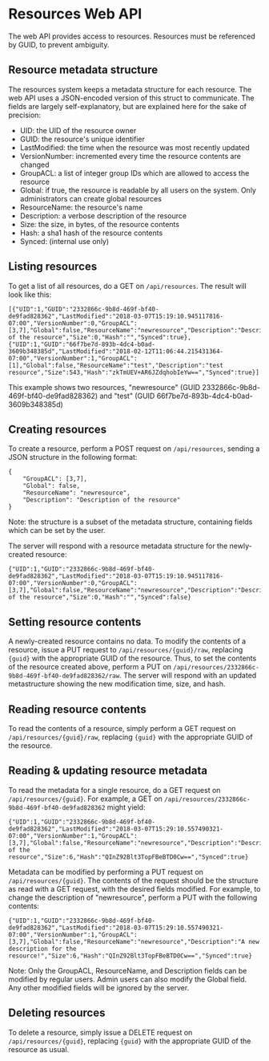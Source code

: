 # Resources Web API

The web API provides access to resources. Resources must be referenced by GUID, to prevent ambiguity.

## Resource metadata structure
The resources system keeps a metadata structure for each resource. The web API uses a JSON-encoded version of this struct to communicate. The fields are largely self-explanatory, but are explained here for the sake of precision:

* UID: the UID of the resource owner
* GUID: the resource's unique identifier
* LastModified: the time when the resource was most recently updated
* VersionNumber: incremented every time the resource contents are changed
* GroupACL: a list of integer group IDs which are allowed to access the resource
* Global: if true, the resource is readable by all users on the system. Only administrators can create global resources
* ResourceName: the resource's name
* Description: a verbose description of the resource
* Size: the size, in bytes, of the resource contents
* Hash: a sha1 hash of the resource contents
* Synced: (internal use only)

## Listing resources

To get a list of all resources, do a GET on `/api/resources`. The result will look like this:

```
[{"UID":1,"GUID":"2332866c-9b8d-469f-bf40-de9fad828362","LastModified":"2018-03-07T15:19:10.945117816-07:00","VersionNumber":0,"GroupACL":[3,7],"Global":false,"ResourceName":"newresource","Description":"Description of the resource","Size":0,"Hash":"","Synced":true},{"UID":1,"GUID":"66f7be7d-893b-4dc4-b0ad-3609b348385d","LastModified":"2018-02-12T11:06:44.215431364-07:00","VersionNumber":1,"GroupACL":[1],"Global":false,"ResourceName":"test","Description":"test resource","Size":543,"Hash":"zkTmUEV+AR6JZdqhobIeYw==","Synced":true}]
```

This example shows two resources, "newresource" (GUID 2332866c-9b8d-469f-bf40-de9fad828362) and "test" (GUID 66f7be7d-893b-4dc4-b0ad-3609b348385d)

## Creating resources

To create a resource, perform a POST request on `/api/resources`, sending a JSON structure in the following format:

```
{
	"GroupACL": [3,7],
	"Global": false,
	"ResourceName": "newresource",
	"Description": "Description of the resource"
}
```

Note: the structure is a subset of the metadata structure, containing fields which can be set by the user.

The server will respond with a resource metadata structure for the newly-created resource:

```
{"UID":1,"GUID":"2332866c-9b8d-469f-bf40-de9fad828362","LastModified":"2018-03-07T15:19:10.945117816-07:00","VersionNumber":0,"GroupACL":[3,7],"Global":false,"ResourceName":"newresource","Description":"Description of the resource","Size":0,"Hash":"","Synced":false}
```

## Setting resource contents

A newly-created resource contains no data. To modify the contents of a resource, issue a PUT request to `/api/resources/{guid}/raw`, replacing `{guid}` with the appropriate GUID of the resource. Thus, to set the contents of the resource created above, perform a PUT on `/api/resources/2332866c-9b8d-469f-bf40-de9fad828362/raw`. The server will respond with an updated metastructure showing the new modification time, size, and hash.

## Reading resource contents

To read the contents of a resource, simply perform a GET request on `/api/resources/{guid}/raw`, replacing `{guid}` with the appropriate GUID of the resource.

## Reading & updating resource metadata

To read the metadata for a single resource, do a GET request on `/api/resources/{guid}`. For example, a GET on `/api/resources/2332866c-9b8d-469f-bf40-de9fad828362` might yield:

```
{"UID":1,"GUID":"2332866c-9b8d-469f-bf40-de9fad828362","LastModified":"2018-03-07T15:29:10.557490321-07:00","VersionNumber":1,"GroupACL":[3,7],"Global":false,"ResourceName":"newresource","Description":"Description of the resource","Size":6,"Hash":"QInZ92Blt3TopFBeBTD0Cw==","Synced":true}
```

Metadata can be modified by performing a PUT request on `/api/resources/{guid}`. The contents of the request should be the structure as read with a GET request, with the desired fields modified. For example, to change the description of "newresource", perform a PUT with the following contents:

```
{"UID":1,"GUID":"2332866c-9b8d-469f-bf40-de9fad828362","LastModified":"2018-03-07T15:29:10.557490321-07:00","VersionNumber":1,"GroupACL":[3,7],"Global":false,"ResourceName":"newresource","Description":"A new description for the resource!","Size":6,"Hash":"QInZ92Blt3TopFBeBTD0Cw==","Synced":true}
```

Note: Only the GroupACL, ResourceName, and Description fields can be modified by regular users. Admin users can also modify the Global field. Any other modified fields will be ignored by the server.

## Deleting resources

To delete a resource, simply issue a DELETE request on `/api/resources/{guid}`, replacing `{guid}` with the appropriate GUID of the resource as usual.
